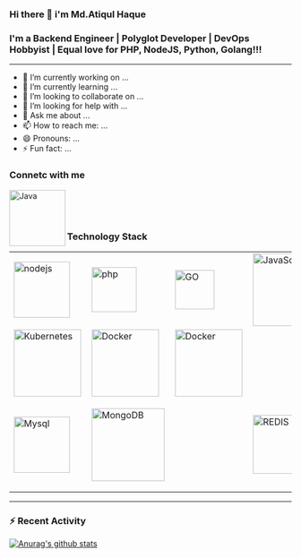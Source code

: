 ### Hi there 👋 i'm Md.Atiqul Haque

### I'm a Backend Engineer | Polyglot Developer | DevOps Hobbyist | Equal love for PHP, NodeJS, Python, Golang!!!
----

- 🔭 I’m currently working on ...
- 🌱 I’m currently learning ...
- 👯 I’m looking to collaborate on ...
- 🤔 I’m looking for help with ...
- 💬 Ask me about ...
- 📫 How to reach me: ...
- 😄 Pronouns: ...
- ⚡ Fun fact: ...


### Connetc with me

[<img align="left" alt="Java" width="100px" src="https://img.shields.io/badge/linkedin-%230077B5.svg?&style=for-the-badge&logo=linkedin&logoColor=white" />](https://www.linkedin.com/in/toatiqul)

<br/>
<br/>
<br/>

### Technology Stack


<table>
<tr>
     <td>
         <img align="left" alt="nodejs" width="100px" src="https://img.shields.io/badge/node.js%20-%2343853D.svg?&style=for-the-badge&logo=node.js&logoColor=white" />
     </td>
  <td>
       <img align="left" alt="php" width="80px" src="https://img.shields.io/badge/php-%23777BB4.svg?&style=for-the-badge&logo=php&logoColor=white" />
  </td>

   <td>
    <img align="left" alt="GO" width="70px" src="https://img.shields.io/badge/go-%2300ADD8.svg?&style=for-the-badge&logo=go&logoColor=white" />
  </td>
  
 <td>
    <img align="left" alt="JavaScript" width="130px" src="https://img.shields.io/badge/javascript-%23F7DF1E.svg?&style=for-the-badge&logo=javascript&logoColor=black" />
  </td>
   <td>
    <img align="left" alt="LARAVEL" width="120px" src="https://img.shields.io/badge/laravel%20-%23FF2D20.svg?&style=for-the-badge&logo=laravel&logoColor=white" />
  </td>
</tr>

<tr>

  <td>
    <img align="left" alt="Kubernetes" width="120px" src="https://img.shields.io/badge/kubernetes-%23326ce5.svg?style=for-the-badge&logo=kubernetes&logoColor=white" /> 
  </td>

  <td>
    <img align="left" alt="Docker" width="120px" src="https://img.shields.io/badge/docker-%230db7ed.svg?style=for-the-badge&logo=docker&logoColor=white" /> 
  </td>


  <td>
    <img align="left" alt="Docker" width="120px" src="https://img.shields.io/badge/docker-%230db7ed.svg?style=for-the-badge&logo=docker&logoColor=white" /> 
  </td>
 
</tr>


<tr>

 <td><img align="left" alt="Mysql" width="100px" src="https://img.shields.io/badge/mysql-%2300f.svg?&style=for-the-badge&logo=mysql&logoColor=white" /></td>
  <td>
    <img align="left" alt="MongoDB" width="130px" src="https://img.shields.io/badge/MongoDB-%234ea94b.svg?&style=for-the-badge&logo=mongodb&logoColor=white" />   
  <td>


<td>
  <img align="left" alt="REDIS" width="105px" src="https://img.shields.io/badge/redis-DC382D?logo=redis&logoColor=white&style=for-the-badge" />
</td>


<td>
  <img align="left" alt="Elasticsearch" width="160px" src="https://img.shields.io/badge/Elasticsearch-005571?logo=Elasticsearch&logoColor=white&style=for-the-badge" />
</td>


</tr>
  </table>

--- 
### :zap: Recent Activity


[![Anurag's github stats](https://github-readme-stats.vercel.app/api?username=atiqulhaque)](https://github.com/AtiqulHaque/github-readme-stats)

<br />
<br />
